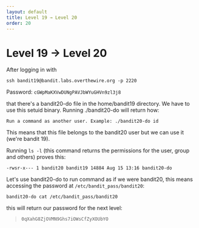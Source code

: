```yaml
---
layout: default
title: Level 19 → Level 20
order: 20
---
```


# Level 19 → Level 20
After logging in with 

`ssh bandit19@bandit.labs.overthewire.org -p 2220`

Password: `cGWpMaKXVwDUNgPAVJbWYuGHVn9zl3j8`

that there's a bandit20-do file in the home/bandit19 directory. We have to use this setuid binary. Running ./bandit20-do will return how: 

`Run a command as another user.
Example: ./bandit20-do id`

This means that this file belongs to the bandit20 user but we can use it (we're bandit 19).

Running `ls -l` (this command returns the permissions for the user, group and others) proves this:

`-rwsr-x--- 1 bandit20 bandit19 14884 Aug 15 13:16 bandit20-do`

Let's use bandit20-do to run command as if we were bandit20, this means accessing the password at `/etc/bandit_pass/bandit20`:

`bandit20-do cat /etc/bandit_pass/bandit20`

this will return our password for the next level:

> `0qXahG8ZjOVMN9Ghs7iOWsCfZyXOUbYO`